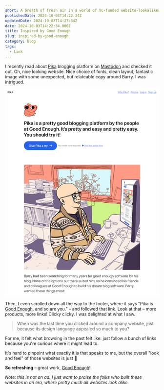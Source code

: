 ```yaml
---
short: A breath of fresh air in a world of VC-funded website-lookalikes.
publishedDate: 2024-10-03T14:22:34Z
updatedDate: 2024-10-03T14:27:34Z
date: 2024-10-03T14:22:34.000Z
title: Inspired by Good Enough
slug: inspired-by-good-enough
category: blog
tags:
  - Link
---
```



I recently read about [Pika](https://pika.page/) blogging platform on [Mastodon](https://mastodon.social/) and checked it out. Oh, nice looking website. Nice choice of fonts, clean layout, fantastic image with some unexpected, but relateable copy around Barry. I was intrigued.

![Pika landing page screenshot showing bold copy "Pika is a pretty good blogging platform by the people at Good Enough. It’s pretty and easy and pretty easy. You should try it!"](./images/inspired-by-good-enough/da16ec0e-6164-4394-948b-27a8de715eb7.png)

Then, I even scrolled down all the way to the footer, where it says "Pika is [Good Enough](https://goodenough.us/), and so are you." – and followed that link. Look at that – more products, more links! Clicky clicky. I was delighted at what I saw.

> When was the last time you clicked around a company website, just because its design language appealed so much to you?

For me, it felt what browsing in the past felt like: just follow a bunch of links because you're curious where it might lead to.

It's hard to pinpoint what exactly it is that speaks to me, but the overall "look and feel" of those websites is just :100:

**So refreshing** – great work, [Good Enough](https://goodenough.us/)!

_Note: this is not an ad. I just want to praise the folks who built these websites in an era, where pretty much all websites look alike._
